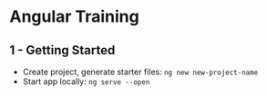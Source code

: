 # Angular Training

## 1 - Getting Started

- Create project, generate starter files: `ng new new-project-name`
- Start app locally: `ng serve --open`

